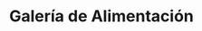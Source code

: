 ---
title: "Galería de Alimentación"
url: /madrid/galeria-de-alimentacion-calle-de-ferraz/
shop: comodidad
---